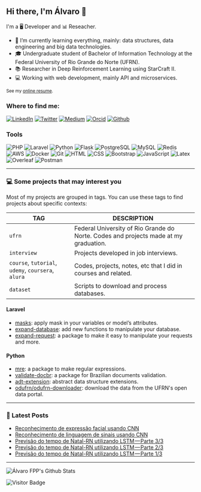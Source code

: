 ## Hi there, I'm Álvaro 👋
I'm a 🖥 Developer and 📊 Reseacher.

- 🌱 I’m currently learning everything, mainly: data structures, data engineering and big data technologies.
- 🎓 Undergraduate student of Bachelor of Information Technology at the Federal University of Rio Grande do Norte (UFRN).
- 📚 Researcher in Deep Reinforcement Learning using StarCraft II.
- 💻 Working with web development, mainly API and microservices.

<small>See my [online resume][website].</small>

### Where to find me:

[![LinkedIn](https://img.shields.io/badge/-LinkedIn-0077B5?style=for-the-badge&logo=LinkedIn&logoColor=white)](https://www.linkedin.com/in/alvarofpp)
[![Twitter](https://img.shields.io/badge/-Twitter-1DA1F2?style=for-the-badge&logo=Twitter&logoColor=white)](https://twitter.com/alvarofpp)
[![Medium](https://img.shields.io/badge/-Medium-03a57a?style=for-the-badge&labelColor=000000&logo=Medium&logoColor=white)](https://alvarofpp.medium.com)
[![Orcid](https://img.shields.io/badge/-Orcid-a6ce39?style=for-the-badge&logo=Orcid&logoColor=white)](https://orcid.org/0000-0003-0708-051X)
[![Github](https://img.shields.io/badge/-Github-181717?style=for-the-badge&logo=Github&logoColor=white)](https://github.com/alvarofpp)

### Tools
![PHP](https://img.shields.io/badge/-PHP-474A8A?style=flat-square&labelColor=474A8A&logo=PHP&logoColor=white)
![Laravel](https://img.shields.io/badge/-Laravel-F05340?style=flat-square&labelColor=F05340&logo=Laravel&logoColor=white)
![Python](https://img.shields.io/badge/-Python-3776AB?style=flat-square&labelColor=3776AB&logo=Python&logoColor=white)
![Flask](https://img.shields.io/badge/-Flask-000000?style=flat-square&labelColor=000000&logo=Flask&logoColor=white)
![PostgreSQL](https://img.shields.io/badge/-PostgreSQL-336791?style=flat-square&logo=postgresql&logoColor=white)
![MySQL](https://img.shields.io/badge/-MySQL-00758F?style=flat-square&logo=mysql&logoColor=white)
![Redis](https://img.shields.io/badge/-Redis-D82C20?labelColor=D82C20&logo=Redis&style=flat-square&logoColor=white)
![AWS](https://img.shields.io/badge/-AWS-232F3E?style=flat-square&logo=amazon-aws&logoColor=white)
![Docker](https://img.shields.io/badge/-Docker-0062cc?style=flat-square&logo=docker&logoColor=white)
![Git](https://img.shields.io/badge/-Git-f34f29?style=flat-square&logo=Git&logoColor=white)
![HTML](https://img.shields.io/badge/-HTML-E34F26?labelColor=E34F26&logo=HTML5&style=flat-square&logoColor=white)
![CSS](https://img.shields.io/badge/-CSS-1572B6?labelColor=1572B6&logo=CSS3&style=flat-square&logoColor=white)
![Bootstrap](https://img.shields.io/badge/-Bootstrap-563D7C?labelColor=563D7C&logo=Bootstrap&style=flat-square&logoColor=white)
![JavaScript](https://img.shields.io/badge/-JavaScript-F7DF1E?labelColor=F7DF1E&logo=JavaScript&style=flat-square&logoColor=black)
![Latex](https://img.shields.io/badge/-LaTeX-008080?labelColor=008080&logo=LaTeX&style=flat-square&logoColor=white)
![Overleaf](https://img.shields.io/badge/-Overleaf-47A141?labelColor=47A141&logo=Overleaf&style=flat-square&logoColor=white)
![Postman](https://img.shields.io/badge/-Postman-ef5b25?labelColor=ef5b25&logo=Postman&style=flat-square&logoColor=white)


<!--
![Linux](https://img.shields.io/badge/-Linux-003366?labelColor=003366&logo=Linux&style=flat-square&logoColor=white)
![JQuery](https://img.shields.io/badge/-JQuery-0769AD?labelColor=0769AD&logo=JQuery&style=flat-square&logoColor=white)

![Top Langs](https://github-readme-stats.vercel.app/api/top-langs/?username=alvarofpp&hide=jupyter%20notebook,css,html,javascript&layout=compact)
-->

---

### 💻 Some projects that may interest you

Most of my projects are grouped in tags. You can use these tags to find projects about specific contexts:

| TAG | DESCRIPTION |
| --- | ----------- |
| `ufrn` | Federal University of Rio Grande do Norte. Codes and projects made at my graduation. |
| `interview` | Projects developed in job interviews. |
| `course`, `tutorial`, `udemy`, `coursera`, `alura` | Codes, projects, notes, etc that I did in courses and related. |
| `dataset` | Scripts to download and process databases. |

#### Laravel
- [masks][laravel-masks]: apply mask in your variables or model’s attributes.
- [expand-database][laravel-database]: add new functions to manipulate your database.
- [expand-request][laravel-request]: a package to make it easy to manipulate your requests and more.

#### Python
- [mre][py-mre]: a package to make regular expressions.
- [validate-docbr][py-docbr]: a package for Brazilian documents validation.
- [adt-extension][py-adt]: abstract data structure extensions.
- [odufrn/odufrn-downloader][py-odufrn-download]: download the data from the UFRN's open data portal.

---

### 📕 Latest Posts
<!-- BLOG-POST-LIST:START -->
- [Reconhecimento de expressão facial usando CNN](https://alvarofpp.medium.com/reconhecimento-de-express%C3%A3o-facial-usando-cnn-7c444ceff4ef?source=rss-84b22349fd31------2)
- [Reconhecimento de linguagem de sinais usando CNN](https://alvarofpp.medium.com/reconhecimento-de-linguagem-de-sinais-usando-cnn-75bb9a703fe3?source=rss-84b22349fd31------2)
- [Previsão do tempo de Natal-RN utilizando LSTM — Parte 3/3](https://alvarofpp.medium.com/previs%C3%A3o-do-tempo-de-natal-rn-utilizando-lstm-parte-3-3-f3d485674e08?source=rss-84b22349fd31------2)
- [Previsão do tempo de Natal-RN utilizando LSTM — Parte 2/3](https://alvarofpp.medium.com/previs%C3%A3o-do-tempo-de-natal-rn-utilizando-lstm-parte-2-3-437bca7fa51d?source=rss-84b22349fd31------2)
- [Previsão do tempo de Natal-RN utilizando LSTM — Parte 1/3](https://alvarofpp.medium.com/previs%C3%A3o-do-tempo-de-natal-rn-utilizando-lstm-parte-1-3-e2ee9dee2d0d?source=rss-84b22349fd31------2)
<!-- BLOG-POST-LIST:END -->

---

![Álvaro FPP's Github Stats](https://github-readme-stats.vercel.app/api?username=alvarofpp&theme=graywhite&count_private=true&show_icons=true)

![Visitor Badge](https://visitor-badge.laobi.icu/badge?page_id=alvarofpp)

<!-- Social -->
[website]: https://alvarofpp.github.io/
[twitter]: https://twitter.com/alvarofpp
[linkedin]: https://linkedin.com/in/alvarofpp
[medium]: https://medium.com/@alvarofpp
<!-- Laravel -->
[laravel-masks]: https://github.com/alvarofpp/laravel-masks
[laravel-database]: https://github.com/alvarofpp/laravel-expand-database
[laravel-request]: https://github.com/alvarofpp/laravel-expand-request
<!-- Python -->
[py-mre]: https://github.com/alvarofpp/mre
[py-docbr]: https://github.com/alvarofpp/validate-docbr
[py-adt]: https://github.com/alvarofpp/python-adt-extension
[py-odufrn-download]: https://github.com/odufrn/odufrn-downloader
